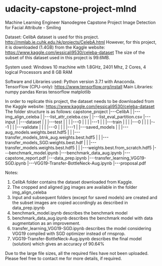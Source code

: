 # udacity-capstone-project-mlnd

Machine Learning Engineer Nanodegree
Capstone Project 
Image Detection for Facial Attribute - Smiling

Dataset: 
CelibA dataset is used for this project. 
http://mmlab.ie.cuhk.edu.hk/projects/CelebA.html
However, for this project, it is downloaded (1.4GB) from the Kaggle website:
https://www.kaggle.com/jessicali9530/celeba-dataset
The size of the subset of this dataset used in this project is 99.6MB.

System used:
Windows 10 machine with 1.8GHz, 2401 Mhz, 2 Cores, 4 logical Processors
and  8 GB RAM

Software and Libraries used:
Python version 3.7.1 with Anaconda.
TensorFlow (CPU-only): https://www.tensorflow.org/install
Main Libraries:
numpy
pandas
Keras
tensorflow
matplotlib


In order to replicate this project, the dataset needs to be downloaded from the Kaggle website: https://www.kaggle.com/jessicali9530/celeba-dataset
The folder structure is as follows:
capstone_project
      |---CelibA
      |        |---img_align_celeba
      |        |---list_attr_celeba.csv
      |        |---list_eval_partition.csv
      |---input
      |        |---dataset
      |        |         |---test
      |        |         |       |---0
      |        |         |       |---1
      |        |         |---train
      |        |         |        |---0
      |        |         |        |---1
      |        |         |---validate
      |        |         |        |---0
      |        |         |        |---1
      |        |---saved_models
      |        |         |---aug_models.weights.best.hdf5
      |        |         |---transfer_models_btnk_aug.weights.best.hdf5
      |        |         |---transfer_models_SGD.weights.best.hdf
      |        |         |---transfer_models.weights.best.hdf5
      |        |         |---weights.best.from_scratch.hdf5
      |---benchmark_model.ipynb
      |---benchmark_data_aug.ipynb
      |---capstone_report.pdf
      |---data_prep.ipynb
      |---transfer_learning_VGG19-SGD.ipynb
      |---VGG19-Transfer-BottleNeck-Aug.ipynb
      |---proposal.pdf

Notes:
1. CelibA folder contains the dataset downloaded from Kaggle.
2. The cropped and aligned jpg images are available in the folder img_align_celeba
3. Input and subsequent folders (except for saved models) are created and the subset images are copied accordingly as described in data_prep.ipynb
4. benchmark_model.ipynb describes the benchmark model
5. benchmark_data_aug.ipynb describes the benchmark model with data augmentation as an improvement.
6. transfer_learning_VGG19-SGD.ipynb describes the model considering VGG19 compiled with SGD optimizer instead of rmsprop.
7. VGG19-Transfer-BottleNeck-Aug.ipynb describes the final model (solution) which gives an accuracy of 90.64%

Due to the large file sizes, all the required files have not been uploaded. Please feel free to contact me for more details, if required.

